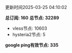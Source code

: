更新时间2025-03-25 04:10:02

**总订阅: 160**
**总节点: 32289**
- vless节点: 10603
- hysteria2节点: 5

**google ping有效节点: 335**
